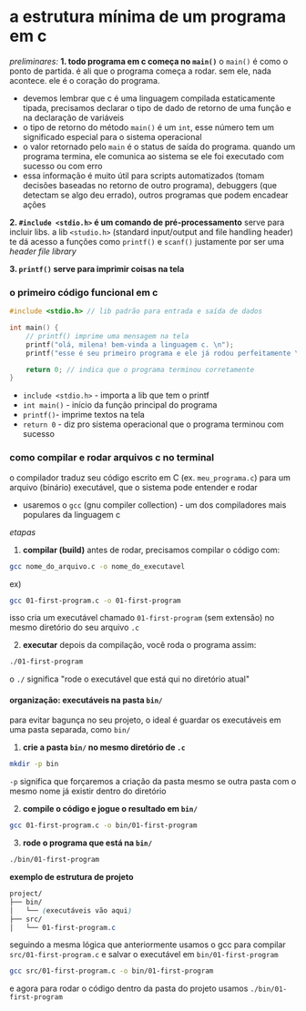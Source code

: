 # a estrutura mínima de um programa em c

*preliminares:*
**1. todo programa em c começa no `main()`**
o `main()` é como o ponto de partida. é ali que o programa começa a rodar. sem ele, nada acontece. ele é o coração do programa.
* devemos lembrar que c é uma linguagem compilada estaticamente tipada, precisamos declarar o tipo de dado de retorno de uma função e na declaração de variáveis
* o tipo de retorno do método `main()` é um `int`, esse número tem um significado especial para o sistema operacional
* o valor retornado pelo `main` é o status de saída do programa. quando um programa termina, ele comunica ao sistema se ele foi executado com sucesso ou com erro
* essa informação é muito útil para scripts automatizados (tomam decisões baseadas no retorno de outro programa), debuggers (que detectam se algo deu errado), outros programas que podem encadear ações

**2. `#include <stdio.h>` é um comando de pré-processamento** 
serve para incluir libs. a lib `<studio.h>` (standard input/output and file handling header) te dá acesso a funções como `printf()` e `scanf()` justamente por ser uma *header file library*

**3. `printf()` serve para imprimir coisas na tela**

### o primeiro código funcional em c
```c
#include <stdio.h> // lib padrão para entrada e saída de dados

int main() {
    // printf() imprime uma mensagem na tela
    printf("olá, milena! bem-vinda a linguagem c. \n");
    printf("esse é seu primeiro programa e ele já rodou perfeitamente \n");

    return 0; // indica que o programa terminou corretamente
}
```
* `include <stdio.h>` - importa a lib que tem o printf
* `int main()` - início da função principal do programa
* `printf()`- imprime textos na tela
* `return 0` - diz pro sistema operacional que o programa terminou com sucesso

### como compilar e rodar arquivos c no terminal
o compilador traduz seu código escrito em C (ex. `meu_programa.c`) para um arquivo (binário) executável, que o sistema pode entender e rodar
- usaremos o `gcc` (gnu compiler collection) - um dos compiladores mais populares da linguagem c

*etapas*
1. **compilar (build)**
antes de rodar, precisamos compilar o código com:
```bash
gcc nome_do_arquivo.c -o nome_do_executavel
```

ex)
```bash
gcc 01-first-program.c -o 01-first-program
```
isso cria um executável chamado `01-first-program` (sem extensão) no mesmo diretório do seu arquivo `.c`

2. **executar**
depois da compilação, você roda o programa assim:
```bash
./01-first-program
```
o `./` significa "rode o executável que está qui no diretório atual"

#### organização: executáveis na pasta `bin/`
para evitar bagunça no seu projeto, o ideal é guardar os executáveis em uma pasta separada, como `bin/`

1. **crie a pasta `bin/` no mesmo diretório de `.c`**
```bash
mkdir -p bin
```
`-p` significa que forçaremos a criação da pasta mesmo se outra pasta com o mesmo nome já existir dentro do diretório

2. **compile o código e jogue o resultado em `bin/`**
```bash
gcc 01-first-program.c -o bin/01-first-program
```

3. **rode o programa que está na `bin/`**
```bash
./bin/01-first-program
```

**exemplo de estrutura de projeto**
```css
project/
├── bin/
│   └── (executáveis vão aqui)
├── src/
│   └── 01-first-program.c
```
seguindo a mesma lógica que anteriormente usamos o gcc para compilar `src/01-first-program.c` e salvar o executável em `bin/01-first-program`
```bash
gcc src/01-first-program.c -o bin/01-first-program
```
e agora para rodar o código dentro da pasta do projeto usamos `./bin/01-first-program`
